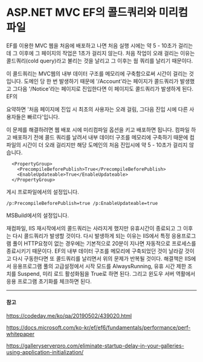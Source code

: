 # ASP.NET MVC EF의 콜드쿼리와 미리컴파일

EF를 이용한 MVC 웹을 처음에 배포하고 나면 처음 실행 시에는 약 5 - 10초가 걸리는데 그 이후에 그 페이지의 작업은 1초가 걸리지 않는다. 처음 작업이 오래 걸리는 이유는 콜드쿼리(cold query)라고 불리는 것을 날리고 그 이후는 웜 쿼리를 날리기 때문이다.

이 콜드쿼리는 MVC웹의 내부 데이터 구조를 메모리에 구축함으로써 시간이 걸리는 것입니다. 도메인 당 한 번 발생하기 때문에 '/Account'라는 페이지가 콜드쿼리가 발생했고 그다음 '/Notice'라는 페이지로 진입한다면 이 페이지도 콜드쿼리가 발생하게 된다. EF의 

요약하면 '처음 페이지에 진입 시 최초의 사용자는 오래 걸림, 그다음 진입 시에 다른 사용자들은 빠르다'입니다.

이 문제를 해결하려면 웹 배포 시에 미리컴파일 옵션을 키고 배포하면 됩니다. 컴파일 하고 배포하기 전에 콜드 쿼리를 날려서 내부 데이터 구조를 메모리에 구축하기 때문에 컴파일의 시간이 더 오래 걸리지만 해당 도메인의 처음 진입시에 약 5 - 10초가 걸리지 않습니다.

```
  <PropertyGroup>
    <PrecompileBeforePublish>True</PrecompileBeforePublish>
    <EnableUpdateable>True</EnableUpdateable>
  </PropertyGroup>
```

게시 프로파일에서의 설정입니다.

```
/p:PrecompileBeforePublish=true /p:EnableUpdateable=true
```

MSBuild에서의 설정입니다.

재컴파일, IIS 재시작에서의 콜드쿼리는 사라지게 했지만 유휴시간이 종료되고 그 이후는 다시 콜드쿼리가 발생할 것이다. 다시 발생하게 되는 이유는 IIS에서 특정 응용프로그램 풀이 HTTP요청이 없는 경우에는 기본적으로 20분이 지나면 자동적으로 프로세스를 종료시키기 때문이다. EF의 내부 데이터 구조를 메모리에 구축되었던 것이 날라갈 것이고 다시 구동한다면 또 콜드쿼리를 날리면서 위의 문제가 반복될 것이다. 해결책은 IIS에서 응용프로그램 풀의 고급설정에서 시작 모드를 AlwaysRunning, 유휴 시간 제한 조치를 Suspend, 미리 로드 활성화됨을 True로 하면 된다. 그리고 윈도우 서버 역활에서 응용 프로그램 초기화를 체크하면 된다.

---
#### 참고

https://codeday.me/ko/qa/20190502/439020.html

https://docs.microsoft.com/ko-kr/ef/ef6/fundamentals/performance/perf-whitepaper

https://galleryserverpro.com/eliminate-startup-delay-in-your-galleries-using-application-initialization/